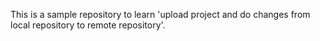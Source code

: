 This is a sample repository to learn 'upload project and do changes from local repository to remote repository'.